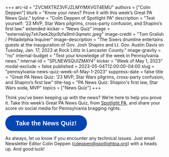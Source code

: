 +++
arc-id = "ZVCMXTRZ3VFJZLMYIMXVGT4EMU"
authors = ["Colin Deppen"]
blurb = "Know your news? Prove it with this week’s Great PA News Quiz."
byline = "Colin Deppen of Spotlight PA"
description = "Test yourself: ‘23 MVP, Star Wars pilgrims, cross-party confusion, and Shapiro’s first law."
extended-kicker = "News Quiz"
image = "external/qy7xh7aek2bjx9zfa9mh3qmetc.jpeg"
image-credit = "Tom Gralish / Philadelphia Inquirer"
image-description = "The Sixers drumline entertains guests at the inauguration of Gov. Josh Shapiro and Lt. Gov. Austin Davis on Tuesday, Jan. 17,  2023 at Rock Lititz in Lancaster County."
image-gravity = "no"
internal-budget = "Test your knowledge of the week in Pennsylvania news."
internal-id = "SPLNEWSQUIZMAY4"
kicker = "Week of May 1, 2023"
modal-exclude = false
published = 2023-05-04T12:00:00-04:00
slug = "pennsylvania-news-quiz-week-of-May-1-2023"
suppress-date = false
title = "Great PA News Quiz: ‘23 MVP, Star Wars pilgrims, cross-party confusion, and Shapiro’s first law"
title-tag = "PA News Quiz: Shapiro's first law, Star Wars soda, MVP"
topics = ["News Quiz"]
+++

Think you’ve been keeping up with the news? We’re here to help you prove it. Take this week’s Great PA News Quiz, from <a href="https://www.spotlightpa.org/">Spotlight PA</a>, and share your score on social media for Pennsylvania bragging rights.

<button data-tf-popup="bwUVxjsO" data-tf-opacity="100" data-tf-size="100" data-tf-iframe-props="title=SPL News Quiz Week 15 - May 4" data-tf-transitive-search-params data-tf-medium="snippet" style="all:unset;font-family:Helvetica,Arial,sans-serif;display:inline-block;max-width:100%;white-space:nowrap;overflow:hidden;text-overflow:ellipsis;background-color:#0445AF;color:#fff;font-size:20px;border-radius:25px;padding:0 33px;font-weight:bold;height:50px;cursor:pointer;line-height:50px;text-align:center;margin:0;text-decoration:none;">Take the News Quiz!</button><script src="//embed.typeform.com/next/embed.js"></script>

As always, let us know if you encounter any technical issues. Just email Newsletter Editor Colin Deppen (<a href="mailto:cdeppen@spotlightpa.org">cdeppen@spotlightpa.org</a>) with a heads up. And good luck!
